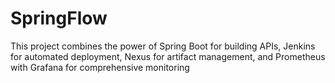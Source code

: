 # SpringFlow
This project combines the power of Spring Boot for building APIs, Jenkins for automated deployment, Nexus for artifact management, and Prometheus with Grafana for comprehensive monitoring
